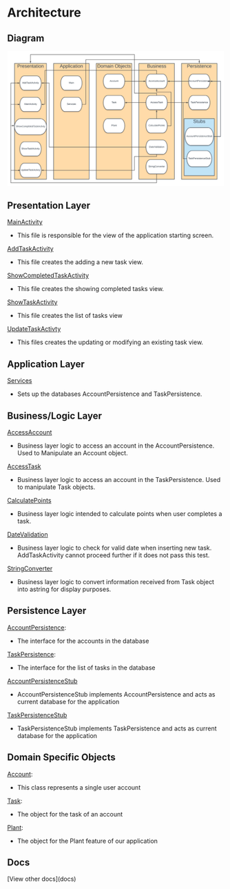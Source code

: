 # Architecture

## Diagram

![architecture](ArchitechtureFlowchart.png)

## Presentation Layer
[MainActivity]()
- This file is responsible for the view of the application starting screen.

[AddTaskActivity]()
- This file creates the adding a new task view.

[ShowCompletedTaskActivity]()
- This file creates the showing completed tasks view.

[ShowTaskActivity]()
- This file creates the list of tasks view

[UpdateTaskActivty]()
- This files creates the updating or modifying an existing task view.

## Application Layer
[Services]()
- Sets up the databases AccountPersistence and TaskPersistence.

## Business/Logic Layer
[AccessAccount]()
- Business layer logic to access an account in the AccountPersistence. Used to Manipulate an Account object.

[AccessTask]()
- Business layer logic to access an account in the TaskPersistence. Used to manipulate Task objects.

[CalculatePoints]()
- Business layer logic intended to calculate points when user completes a task.

[DateValidation]()
- Business layer logic to check for valid date when inserting new task. AddTaskActivity cannot proceed further if it does not pass this test.

[StringConverter]()
- Business layer logic to convert information received from Task object into astring for display purposes.

## Persistence Layer
[AccountPersistence]():
- The interface for the accounts in the database

[TaskPersistence]():
- The interface for the list of tasks in the database

[AccountPersistenceStub]()
- AccountPersistenceStub implements AccountPersistence and acts as current database for the application 

[TaskPersistenceStub]()

- TaskPersistenceStub implements TaskPersistence and acts as current database for the application
## Domain Specific Objects
[Account]():
-  This class represents a single user account

[Task]():
- The object for the task of an account

[Plant]():
- The object for the Plant feature of our application

## Docs

[View other docs](docs\)